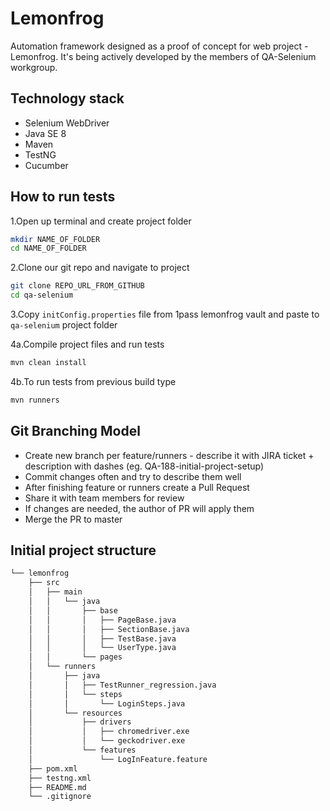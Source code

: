 # Lemonfrog

Automation framework designed as a proof of concept for web project - Lemonfrog. It's being actively developed by the members of QA-Selenium workgroup.

## Technology stack
* Selenium WebDriver
* Java SE 8
* Maven
* TestNG
* Cucumber

## How to run tests
1.Open up terminal and create project folder
```bash
mkdir NAME_OF_FOLDER
cd NAME_OF_FOLDER
```
2.Clone our git repo and navigate to project
```bash
git clone REPO_URL_FROM_GITHUB
cd qa-selenium
```
3.Copy `initConfig.properties` file from 1pass lemonfrog vault and paste to `qa-selenium` project folder

4a.Compile project files and run tests
```bash
mvn clean install
```
4b.To run tests from previous build type
```bash
mvn runners
```

## Git Branching Model
* Create new branch per feature/runners - describe it with JIRA ticket + description with dashes (eg. QA-188-initial-project-setup)
* Commit changes often and try to describe them well
* After finishing feature or runners create a Pull Request
* Share it with team members for review
* If changes are needed, the author of PR will apply them
* Merge the PR to master

## Initial project structure

```bash
└── lemonfrog
    ├── src
    │   ├── main
    │   │   └── java
    │   │       ├── base
    │   │       │   ├── PageBase.java
    │   │       │   ├── SectionBase.java
    │   │       │   ├── TestBase.java
    │   │       │   └── UserType.java
    │   │       └── pages
    │   └── runners
    │       ├── java
    │       │   ├── TestRunner_regression.java
    │       │   └── steps
    │       │       └── LoginSteps.java
    │       └── resources
    │           ├── drivers
    │           │   ├── chromedriver.exe
    │           │   └── geckodriver.exe
    │           └── features
    │               └── LogInFeature.feature      
    ├── pom.xml
    ├── testng.xml
    ├── README.md
    └── .gitignore
```
